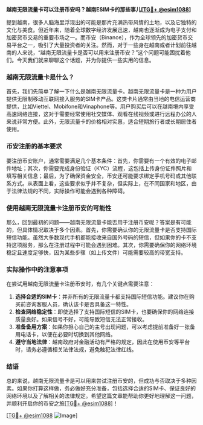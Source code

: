 **越南无限流量卡可以注册币安吗？越南ESIM卡的那些事儿[[TG💪+ @esim1088](https://t.me/s/esim1088)]**

提到越南，很多人脑海里浮现出的可能是那片充满热带风情的土地，以及它独特的文化与美食。但近年来，随着全球数字经济发展迅速，越南也逐渐成为电子支付和加密货币交易的重要市场之一。而币安（Binance），作为全球领先的加密货币交易平台之一，吸引了大量投资者的关注。然而，对于一些身在越南或者计划前往越南的人来说，“越南无限流量卡是否可以用来注册币安？”这个问题可能困扰着他们。今天我们就来聊聊这个话题，并为你提供一些实用的信息。

### 越南无限流量卡是什么？

首先，我们先简单了解一下什么是越南无限流量卡。越南无限流量卡是一种为用户提供无限制移动互联网接入服务的SIM卡产品。这类卡片通常由当地的电信运营商提供，比如Viettel、Mobifone和Vinaphone等。用户购买后可以在越南境内享受高速网络连接，这对于需要经常使用社交媒体、观看在线视频或进行远程办公的人来说非常方便。此外，无限流量卡的价格相对实惠，适合短期旅行者或长期居住者使用。

### 币安注册的基本要求

要注册币安账户，通常需要满足几个基本条件：首先，你需要有一个有效的电子邮件地址；其次，你需要完成身份验证（KYC）流程，这包括上传身份证件照片和填写相关信息；最后，为了确保资金安全，币安还可能要求绑定手机号码或其他联系方式。从表面上看，这些要求似乎并不复杂，但实际上，在不同国家和地区，由于法律法规的不同，实际操作可能会遇到各种障碍。

### 使用越南无限流量卡注册币安的可能性

那么，回到最初的问题——越南无限流量卡能否用于注册币安呢？答案是有可能的，但具体情况取决于多个因素。首先，你需要确认你的无限流量卡是否支持国际短信功能。虽然大多数现代手机都能接收来自国外号码的短信，但如果你的卡不支持这项服务，那么在注册过程中可能会遇到困难。其次，你需要确保你的网络环境稳定且速度足够快，因为某些步骤（如上传文件）可能需要较高的带宽支持。

### 实际操作中的注意事项

在尝试用越南无限流量卡注册币安时，有几个关键点需要注意：

1. **选择合适的SIM卡**：并非所有的无限流量卡都支持国际短信功能。建议你在购买前咨询客服人员，确认该卡是否具备这一特性。
2. **检查网络稳定性**：即使选择了支持国际短信的SIM卡，也要确保你的网络连接质量良好。如果信号不好，可能导致短信无法正常接收。
3. **准备备用方案**：如果你担心自己的主号出现问题，可以考虑提前准备好一张备用电话卡，以便在必要时切换到其他网络。
4. **遵守当地法律**：越南政府对金融活动有严格的规定，因此在使用币安等平台时，请务必遵循相关法律法规，避免触犯法律红线。

### 结语

总的来说，越南无限流量卡是可以用来尝试注册币安的，但成功与否取决于多种因素。如果你打算这样做，务必做好充分准备，包括选择合适的SIM卡、保证良好的网络环境以及了解相关的法律规定。希望这篇文章能帮助你更好地理解这一问题，并顺利开启你的币安之旅[[TG💪+ @esim1088](https://t.me/s/esim1088)]！

[[TG💪+ @esim1088](https://t.me/s/esim1088) ![Image](https://i.postimg.cc/4NQfJmqS/Snipaste-2025-05-13-00-14-12.png)]
